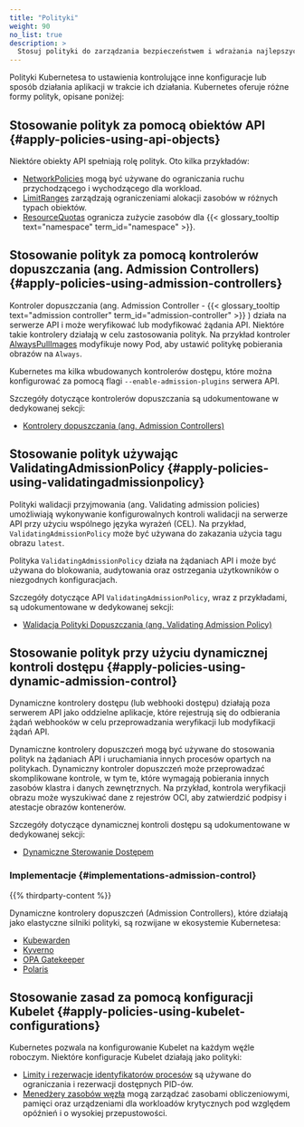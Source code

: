 ```yaml
---
title: "Polityki"
weight: 90
no_list: true
description: >
  Stosuj polityki do zarządzania bezpieczeństwem i wdrażania najlepszych praktyk.
---
```


<!-- overview -->

Polityki Kubernetesa to ustawienia kontrolujące inne konfiguracje lub sposób działania aplikacji w trakcie ich działania. Kubernetes oferuje różne formy polityk, opisane poniżej:

<!-- body -->

## Stosowanie polityk za pomocą obiektów API {#apply-policies-using-api-objects}

 Niektóre obiekty API spełniają rolę polityk. Oto kilka przykładów:
* [NetworkPolicies](/docs/concepts/services-networking/network-policies/) mogą być używane do ograniczania ruchu przychodzącego i wychodzącego dla workload.
* [LimitRanges](/docs/concepts/policy/limit-range/) zarządzają ograniczeniami alokacji zasobów w różnych typach obiektów.
* [ResourceQuotas](/docs/concepts/policy/resource-quotas/) ogranicza zużycie zasobów dla {{< glossary_tooltip text="namespace" term_id="namespace" >}}.

## Stosowanie polityk za pomocą kontrolerów dopuszczania (ang. Admission Controllers) {#apply-policies-using-admission-controllers}

Kontroler dopuszczania (ang. Admission Controller - {{< glossary_tooltip text="admission controller" term_id="admission-controller" >}}
) działa na serwerze API i może weryfikować lub modyfikować żądania API. Niektóre takie
kontrolery działają w celu zastosowania polityk. Na przykład kontroler
[AlwaysPullImages](/docs/reference/access-authn-authz/admission-controllers/#alwayspullimages) modyfikuje nowy Pod, aby ustawić politykę pobierania obrazów na `Always`.

Kubernetes ma kilka wbudowanych kontrolerów dostępu, które można konfigurować za pomocą flagi `--enable-admission-plugins` serwera API.

Szczegóły dotyczące kontrolerów dopuszczania są udokumentowane w dedykowanej sekcji:

* [Kontrolery dopuszczania (ang. Admission Controllers)](/docs/reference/access-authn-authz/admission-controllers/)

## Stosowanie polityk używając ValidatingAdmissionPolicy {#apply-policies-using-validatingadmissionpolicy}

Polityki walidacji przyjmowania (ang. Validating admission policies) umożliwiają wykonywanie konfigurowalnych kontroli walidacji na serwerze API przy użyciu wspólnego języka wyrażeń (CEL). Na przykład, `ValidatingAdmissionPolicy` może być używana do zakazania użycia tagu obrazu `latest`.

Polityka `ValidatingAdmissionPolicy` działa na żądaniach API i może być używana do blokowania, audytowania oraz ostrzegania użytkowników o niezgodnych konfiguracjach.

Szczegóły dotyczące API `ValidatingAdmissionPolicy`, wraz z przykładami, są udokumentowane w dedykowanej sekcji:
* [Walidacja Polityki Dopuszczania (ang. Validating Admission Policy)](/docs/reference/access-authn-authz/validating-admission-policy/)


## Stosowanie polityk przy użyciu dynamicznej kontroli dostępu {#apply-policies-using-dynamic-admission-control}

Dynamiczne kontrolery dostępu (lub webhooki dostępu) działają poza serwerem API jako oddzielne aplikacje, które rejestrują się do odbierania żądań webhooków w celu przeprowadzania weryfikacji lub modyfikacji żądań API. 

Dynamiczne kontrolery dopuszczeń mogą być używane do stosowania polityk na żądaniach API i uruchamiania innych procesów opartych na politykach. Dynamiczny kontroler dopuszczeń może przeprowadzać skomplikowane kontrole, w tym te, które wymagają pobierania innych zasobów klastra i danych zewnętrznych. Na przykład, kontrola weryfikacji obrazu może wyszukiwać dane z rejestrów OCI, aby zatwierdzić podpisy i atestacje obrazów kontenerów.

Szczegóły dotyczące dynamicznej kontroli dostępu są udokumentowane w dedykowanej sekcji:
* [Dynamiczne Sterowanie Dostępem](/docs/reference/access-authn-authz/extensible-admission-controllers/)

### Implementacje {#implementations-admission-control}

{{% thirdparty-content %}}

Dynamiczne kontrolery dopuszczeń (Admission Controllers), które działają jako elastyczne silniki polityki, są rozwijane w ekosystemie Kubernetesa:
- [Kubewarden](https://github.com/kubewarden)
- [Kyverno](https://kyverno.io)
- [OPA Gatekeeper](https://github.com/open-policy-agent/gatekeeper)
- [Polaris](https://polaris.docs.fairwinds.com/admission-controller/)

## Stosowanie zasad za pomocą konfiguracji Kubelet {#apply-policies-using-kubelet-configurations}

Kubernetes pozwala na konfigurowanie Kubelet na każdym węźle roboczym. Niektóre konfiguracje Kubelet działają jako polityki:
* [Limity i rezerwacje identyfikatorów procesów](/docs/concepts/policy/pid-limiting/) są używane do ograniczania i rezerwacji dostępnych PID-ów.
* [Menedżery zasobów węzła](/docs/concepts/policy/node-resource-managers/) mogą zarządzać zasobami obliczeniowymi, pamięci oraz urządzeniami dla workloadów krytycznych pod względem opóźnień i o wysokiej przepustowości.
